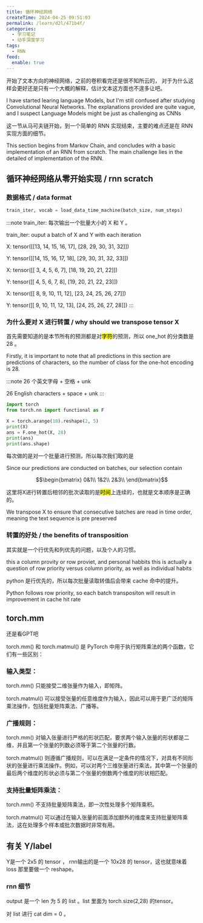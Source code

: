 ```yaml
---
title: 循环神经网络
createTime: 2024-04-25 09:51:03
permalink: /learn/d2l/471b4f/
categories:
  - 学习笔记
  - 动手深度学习
tags:
  - RNN
feed:
  enable: true
---
```


开始了文本方向的神经网络，之前的卷积看完还是很不知所云的， 对于为什么这样会更好还是只有一个大概的解释，估计文本这方面也不遑多让吧。

I have started learing language Models, but I'm still confused after studying Convolutional Neural Networks. The explanations provided are quite vague, and I suspect Language Models might be just as challenging as CNNs

<!-- more -->

这一节从马可夫链开始，到一个简单的 RNN 实现结束，主要的难点还是在 RNN 实现方面的细节。

This section begins from Markov Chain, and concludes with a basic implementation of an RNN from scratch. The main challenge lies in the detailed of implementation of the RNN.

## 循环神经网络从零开始实现 / rnn scratch

### 数据格式 / data format

```python
train_iter, vocab = load_data_time_machine(batch_size, num_steps)
```

:::note
train_iter: 每次输出一个批量大小的 X 和 Y 。

train_iter: ouput a batch of X and Y with each iteration

X:  tensor([[13, 14, 15, 16, 17],
        [28, 29, 30, 31, 32]])

Y: tensor([[14, 15, 16, 17, 18],
        [29, 30, 31, 32, 33]])

X:  tensor([[ 3,  4,  5,  6,  7],
        [18, 19, 20, 21, 22]])

Y: tensor([[ 4,  5,  6,  7,  8],
        [19, 20, 21, 22, 23]])

X:  tensor([[ 8,  9, 10, 11, 12],
[23, 24, 25, 26, 27]])

Y: tensor([[ 9, 10, 11, 12, 13],
        [24, 25, 26, 27, 28]])
:::

### 为什么要对 X 进行转置 / why should we transpose tensor X

首先需要知道的是本节所有的预测都是对<mark>字符</mark>的预测，所以 one_hot 的分类数是 28 。

Firstly, it is important to note that all predictions in this section are predictions of characters, so the number of class for the one-hot encoding is 28.

:::note
26 个英文字母 + 空格 + unk

26 English characters + space + unk
:::

```python
import torch
from torch.nn import functional as F

X = torch.arange(10).reshape(2, 5)
print(X)
ans = F.one_hot(X, 28)
print(ans)
print(ans.shape)
```

每次做的是对一个批量进行预测，所以每次我们取的是

Since our predictions are conducted on batches, our selection  contain

$$\begin{bmatrix}
0&1\\
1&2\\
2&3\\
\end{bmatrix}$$

这里将X进行转置后相邻的批次读取的是<mark>时间</mark>上连续的，也就是文本顺序是正确的。

We transpose X to ensure that consecutive batches are read in time order, meaning the text sequence is pre preserved

### 转置的好处 / the benefits of transposition

其实就是一个行优先和列优先的问题，以及个人的习惯。

this a column provity or row proviet, and personal habbits
this is actually a question of row priority versus column priority, as well as individual habits

python 是行优先的，所以每次批量读取转值后会带来 cache 命中的提升。

Python follows row priority, so each batch transpositon will result in improvement in cache hit rate

## torch.mm

还是看GPT吧

torch.mm() 和 torch.matmul() 是 PyTorch 中用于执行矩阵乘法的两个函数，它们有一些区别：

### 输入类型：

torch.mm() 只能接受二维张量作为输入，即矩阵。

torch.matmul() 可以接受张量的任意维度作为输入，因此可以用于更广泛的矩阵乘法操作，包括批量矩阵乘法、广播等。

### 广播规则：

torch.mm() 对输入张量进行严格的形状匹配，要求两个输入张量的形状都是二维，并且第一个张量的列数必须等于第二个张量的行数。

torch.matmul() 则遵循广播规则，可以在满足一定条件的情况下，对具有不同形状的张量进行乘法操作。例如，可以对两个三维张量进行乘法，其中第一个张量的最后两个维度的形状必须与第二个张量的倒数两个维度的形状相匹配。

### 支持批量矩阵乘法：

torch.mm() 不支持批量矩阵乘法，即一次性处理多个矩阵乘积。

torch.matmul() 可以通过在输入张量的前面添加额外的维度来支持批量矩阵乘法，这在处理多个样本或批次数据时非常有用。

## 有关 Y/label

Y是一个 2x5 的 tensor ， rnn输出的是一个 10x28 的 tensor，这也就意味着 loss 那里要做一个 reshape。

### rnn 细节

output 是一个 len 为 5 的 list 。list 里面为 torch.size(2,28) 的tensor。

对 list 进行 cat dim = 0 。
